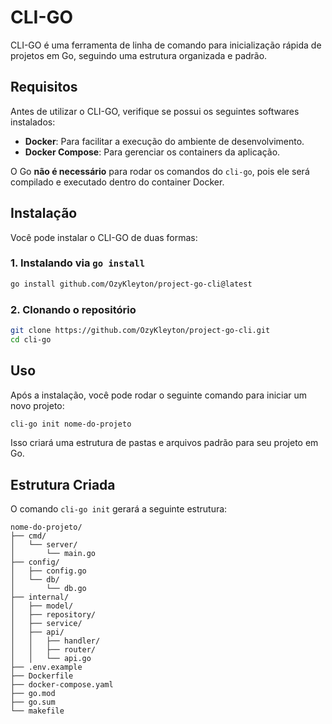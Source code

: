 # CLI-GO

CLI-GO é uma ferramenta de linha de comando para inicialização rápida de projetos em Go, seguindo uma estrutura organizada e padrão.

## Requisitos

Antes de utilizar o CLI-GO, verifique se possui os seguintes softwares instalados:

- **Docker**: Para facilitar a execução do ambiente de desenvolvimento.
- **Docker Compose**: Para gerenciar os containers da aplicação.

O Go **não é necessário** para rodar os comandos do `cli-go`, pois ele será compilado e executado dentro do container Docker.

## Instalação

Você pode instalar o CLI-GO de duas formas:

### 1. Instalando via `go install`  

```sh
go install github.com/OzyKleyton/project-go-cli@latest
```

### 2. Clonando o repositório

```sh
git clone https://github.com/OzyKleyton/project-go-cli.git
cd cli-go
```

## Uso

Após a instalação, você pode rodar o seguinte comando para iniciar um novo projeto:

```sh
cli-go init nome-do-projeto
```

Isso criará uma estrutura de pastas e arquivos padrão para seu projeto em Go.

## Estrutura Criada

O comando `cli-go init` gerará a seguinte estrutura:

```
nome-do-projeto/
├── cmd/
│   └── server/
│       └── main.go
├── config/
│   ├── config.go
│   └── db/
│       └── db.go
├── internal/
│   ├── model/
│   ├── repository/
│   ├── service/
│   ├── api/
│   │   ├── handler/
│   │   ├── router/
│   │   └── api.go
├── .env.example
├── Dockerfile
├── docker-compose.yaml
├── go.mod
├── go.sum
└── makefile
```

##



